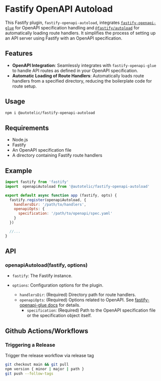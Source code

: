 # Fastify OpenAPI Autoload

This Fastify plugin, `fastify-openapi-autoload`, integrates [`fastify-openapi-glue`](https://github.com/seriousme/fastify-openapi-glue) for OpenAPI specification handling and [`@fastify/autoload`](https://github.com/fastify/fastify-autoload) for automatically loading route handlers. It simplifies the process of setting up an API server using Fastify with an OpenAPI specification.

## Features

- **OpenAPI Integration**: Seamlessly integrates with `fastify-openapi-glue` to handle API routes as defined in your OpenAPI specification.
- **Automatic Loading of Route Handlers**: Automatically loads route handlers from a specified directory, reducing the boilerplate code for route setup.

## Usage

```sh
npm i @autotelic/fastify-openapi-autoload
```

## Requirements

- Node.js
- Fastify
- An OpenAPI specification file
- A directory containing Fastify route handlers

## Example

```js
import fastify from 'fastify'
import  openapiAutoload from '@autotelic/fastify-openapi-autoload'

export default async function app (fastify, opts) {
  fastify.register(openapiAutoload, {
    handlersDir: '/path/to/handlers',
    openapiOpts: {
      specification: '/path/to/openapi/spec.yaml'
    }
  })

  //...
}

```

## API

### openapiAutoload(fastify, options)

- `fastify`: The Fastify instance.

- `options`: Configuration options for the plugin.
  - `handlersDir`: (Required) Directory path for route handlers.
  - `openapiOpts`: (Required) Options related to OpenAPI. See [fastify-openapi-glue docs](https://github.com/seriousme/fastify-openapi-glue?tab=readme-ov-file#options) for details.
    - `specification`: (Required) Path to the OpenAPI specification file or the specification object itself.

## Github Actions/Workflows

### Triggering a Release

Trigger the release workflow via release tag

  ```sh
  git checkout main && git pull
  npm version { minor | major | path }
  git push --follow-tags
  ```
